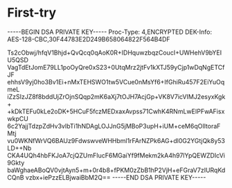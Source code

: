 # First-try


-----BEGIN DSA PRIVATE KEY-----
Proc-Type: 4,ENCRYPTED
DEK-Info: AES-128-CBC,30F44783E2D249B658064822F564B4DF

Ts2cObwj/hfqV1Bhjd+QvQcq0qAoK0R+IDHquwzbqzCoucI+UWHehV9bYEIU5QSD
VagTdEtJomE79LL1poOyQre0xS23+0UtqMrz2jtFv1kXTJ59yCjp1wDqNgETCfJF
ehhsV9yj0ho3Bv1Ei+nMxTEHSWO1tw5VCue0nMsYf6+IfGhiRu457F2EiYuOqmeL
iZzSIzJZ8f8bddUjZrOjnSQqp2mK6aXj7tOJH7AcjGp+VK8V7icVIMJ2esyxKgk+
+kDkTEFu0kLe2oDK+5HCuF5fczMEDxaxAvpss71CwhK4RNmLwEIPFwAFisxwkpCU
6c2YajjTdzpZdHv3vIbTi1hNDAgLOJJnG5jMBoP3upH+iUM+ceM6qOIltoraFMtj
vu0WKNfWrVQ6BAUz9FdwswveWHHbml1rFArNZPk6AG+dl0G2YGtjQk8y53LD++Nb
CKA4UQh4hbFKJoA7cjQZUmFIucF6MGaiYf9fMekm2kA4h97lYpQEWZDIcVi9Gkty
baWghaeABoQV0vjtAyn5+m+0r4b8+fPKM0zZbB1hP2VjH+eFGraV7zIURqKdCQnB
vzbx+iePzzELBjwaiBbM2Q==
-----END DSA PRIVATE KEY-----

